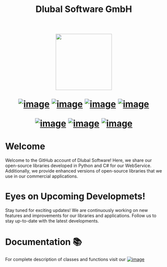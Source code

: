 <h1 align="center">
Dlubal Software GmbH
<br>
<br>
  
[<img src="/profile/img/logo.gif" width="180" height="180">](https://www.dlubal.com/en)


  
[![image](https://img.shields.io/twitter/follow/dlubal_en?style=social)](https://twitter.com/dlubal_en "Twitter Follow")
[![image](https://img.shields.io/badge/LinkedIn-Dlubal_Software-darkblue?logo=linkedin&amp;logoColor=white)](https://www.linkedin.com/company/dlubal-software/)
[![image](https://img.shields.io/badge/Instagram-Dlubal_Software-darkblue?logo=instagram&amp;logoColor=white)](https://www.instagram.com/dlubal_software/)
[![image](https://img.shields.io/badge/http://-dlubal.com-darkblue?logo=Google-Chrome&amp;logoColor=white)](https://www.dlubal.com/en-US "RFEM Latest")

[![image](https://img.shields.io/badge/RFEM-v6.0-blue)](https://www.dlubal.com/en/products/rfem-fea-software/what-is-rfem "RFEM")
[![image](https://img.shields.io/badge/RSTAB-v9.0-blue)](https://www.dlubal.com/en/products/rstab-beam-structures/what-is-rstab "RFEM")
[![image](https://img.shields.io/badge/RSECTION-v1.0-blue)](https://www.dlubal.com/en/products/cross-section-properties-software/rsection "RSECTION")

  
# Welcome
Welcome to the GitHub account of Dlubal Software! Here, we share our open-source libraries developed in Python and C# for our WebService. Additionally, we provide enhanced versions of open-source libraries that we use in our commercial applications.

# Eyes on Upcoming Developmets!
Stay tuned for exciting updates! We are continuously working on new features and improvements for our libraries and applications. Follow us to stay up-to-date with the latest developments.


# Documentation 📚
For complete description of classes and functions visit our [![image](https://img.shields.io/badge/docs-API-darkblue?logo=read-the-docs&amp;logoColor=white)](https://dlubal-software.github.io/.github/)

<!--

**Here are some ideas to get you started:**

🙋‍♀️ A short introduction - what is your organization all about?
🌈 Contribution guidelines - how can the community get involved?
👩‍💻 Useful resources - where can the community find your docs? Is there anything else the community should know?
🍿 Fun facts - what does your team eat for breakfast?
🧙 Remember, you can do mighty things with the power of [Markdown](https://docs.github.com/github/writing-on-github/getting-started-with-writing-and-formatting-on-github/basic-writing-and-formatting-syntax)
-->
